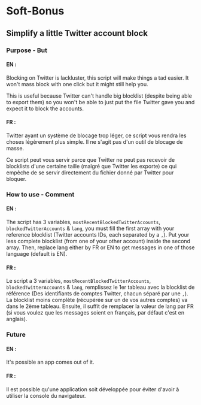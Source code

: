 # Soft-Bonus
## Simplify a little Twitter account block

### Purpose - But

#### EN : 

Blocking on Twitter is lackluster, this script will make things a tad easier. It won't mass block with one click but it might still help you.

This is useful because Twitter can't handle big blocklist (despite being able to export them) so you won't be able to just put the file Twitter gave you and expect it to block the accounts.

#### FR :

Twitter ayant un système de blocage trop léger, ce script vous rendra les choses légèrement plus simple. Il ne s'agit pas d'un outil de blocage de masse.

Ce script peut vous servir parce que Twitter ne peut pas recevoir de blocklists d'une certaine taille (malgré que Twitter les exporte) ce qui empêche de se servir directement du fichier donné par Twitter pour bloquer.

### How to use - Comment

#### EN :
The script has 3 variables, `mostRecentBlockedTwitterAccounts`, `blockedTwitterAccounts` & `lang`, you must fill the first array with your reference blocklist (Twitter accounts IDs, each separated by a `,`). Put your less complete blocklist (from one of your other account) inside the second array. Then, replace lang either by FR or EN to get messages in one of those language (default is EN). 

#### FR :
Le script a 3 variables, `mostRecentBlockedTwitterAccounts`, `blockedTwitterAccounts` & `lang`, remplissez le 1er tableau avec la blocklist de référence (Des identifiants de comptes Twitter, chacun séparé par une `,`). La blocklist moins complète (récupérée sur un de vos autres comptes) va dans le 2ème tableau. Ensuite, il suffit de remplacer la valeur de lang par FR (si vous voulez que les messages soient en français, par défaut c'est en anglais).

### Future

#### EN :
It's possible an app comes out of it.

#### FR : 
Il est possible qu'une application soit développée pour éviter d'avoir à utiliser la console du navigateur.